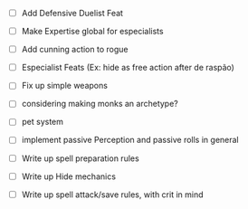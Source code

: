 - [ ] Add Defensive Duelist Feat
- [ ] Make Expertise global for especialists
- [ ] Add cunning action to rogue
- [ ] Especialist Feats (Ex: hide as free action after de raspão)
- [ ] Fix up simple weapons

- [ ] considering making monks an archetype?
- [ ] pet system
- [ ] implement passive Perception and passive rolls in general
- [ ] Write up spell preparation rules
- [ ] Write up Hide mechanics
- [ ] Write up spell attack/save rules, with crit in mind
